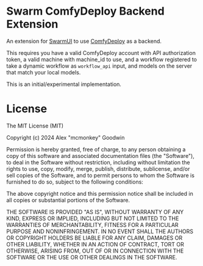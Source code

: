# Swarm ComfyDeploy Backend Extension

An extension for [SwarmUI](https://github.com/mcmonkeyprojects/SwarmUI) to use [ComfyDeploy](https://www.comfydeploy.com/) as a backend.

This requires you have a valid ComfyDeploy account with API authorization token, a valid machine with machine_id to use, and a workflow registered to take a dynamic workflow as `workflow_api` input, and models on the server that match your local models.

This is an initial/experimental implementation.

# License

The MIT License (MIT)

Copyright (c) 2024 Alex "mcmonkey" Goodwin

Permission is hereby granted, free of charge, to any person obtaining a copy
of this software and associated documentation files (the "Software"), to deal
in the Software without restriction, including without limitation the rights
to use, copy, modify, merge, publish, distribute, sublicense, and/or sell
copies of the Software, and to permit persons to whom the Software is
furnished to do so, subject to the following conditions:

The above copyright notice and this permission notice shall be included in all
copies or substantial portions of the Software.

THE SOFTWARE IS PROVIDED "AS IS", WITHOUT WARRANTY OF ANY KIND, EXPRESS OR
IMPLIED, INCLUDING BUT NOT LIMITED TO THE WARRANTIES OF MERCHANTABILITY,
FITNESS FOR A PARTICULAR PURPOSE AND NONINFRINGEMENT. IN NO EVENT SHALL THE
AUTHORS OR COPYRIGHT HOLDERS BE LIABLE FOR ANY CLAIM, DAMAGES OR OTHER
LIABILITY, WHETHER IN AN ACTION OF CONTRACT, TORT OR OTHERWISE, ARISING FROM,
OUT OF OR IN CONNECTION WITH THE SOFTWARE OR THE USE OR OTHER DEALINGS IN THE
SOFTWARE.
